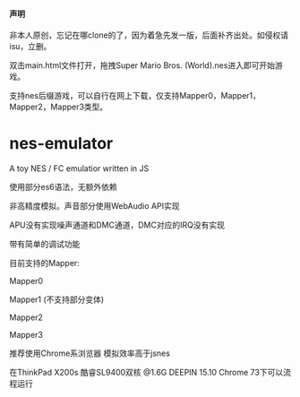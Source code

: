#### 声明

非本人原创，忘记在哪clone的了，因为着急先发一版，后面补齐出处。如侵权请isu，立删。

双击main.html文件打开，拖拽Super Mario Bros. (World).nes进入即可开始游戏。

支持nes后缀游戏，可以自行在网上下载，仅支持Mapper0，Mapper1，Mapper2，Mapper3类型。

# nes-emulator
A toy NES / FC emulatior written in JS

使用部分es6语法，无额外依赖

非高精度模拟。声音部分使用WebAudio API实现

APU没有实现噪声通道和DMC通道，DMC对应的IRQ没有实现

带有简单的调试功能


目前支持的Mapper:

Mapper0

Mapper1 (不支持部分变体)

Mapper2

Mapper3

推荐使用Chrome系浏览器
模拟效率高于jsnes

在ThinkPad X200s 酷睿SL9400双核 @1.6G DEEPIN 15.10 Chrome 73下可以流程运行
